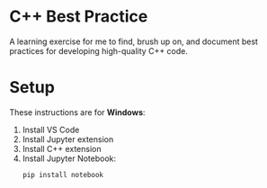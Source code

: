 # C++ Best Practice 

A learning exercise for me to find, brush up on, and document best practices for developing high-quality C++ code.

# Setup 

These instructions are for **Windows**:

1. Install VS Code
1. Install Jupyter extension
1. Install C++ extension
1. Install Jupyter Notebook:
    ```
    pip install notebook
    ``` 